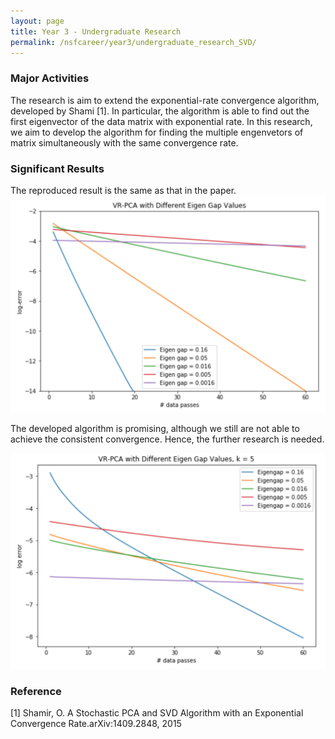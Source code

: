 ```yaml
---
layout: page
title: Year 3 - Undergraduate Research
permalink: /nsfcareer/year3/undergraduate_research_SVD/
---
```


### Major Activities 
The research is aim to extend the exponential-rate convergence algorithm, developed by Shami [1]. In particular, the algorithm is able to find out the first eigenvector of the data matrix with exponential rate. In this research, we aim to develop the algorithm for finding the multiple engenvetors of matrix simultaneously with the same convergence rate.


### Significant Results
The reproduced result is the same as that in the paper.
![image](/assets/figures/under_graduate_figures/plot1.png)


The developed algorithm is promising, although we still are not able to achieve the consistent convergence. Hence, the further research is needed.

![image](/assets/figures/under_graduate_figures/plot3_2.png)

### Reference
[1] Shamir, O. A Stochastic PCA and SVD Algorithm with an Exponential Convergence Rate.arXiv:1409.2848, 2015
<!-- How to include images (put them in assets/figures/...) -->
<!-- ![acoustic-elastic wave equation video](/assets/figures/jon/dense_32_64_surface.png) -->
